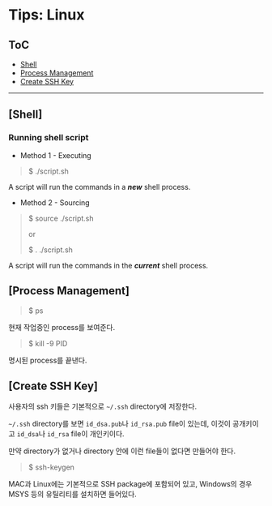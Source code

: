 # Tips: Linux

## ToC

* [Shell](#Shell)
* [Process Management](#Process-Management)
* [Create SSH Key](#Create-SSH-Key)

----

## [Shell]

### Running shell script

* Method 1 - Executing

> $ ./script.sh

A script will run the commands in a ***new*** shell process.

* Method 2 - Sourcing

> $ source ./script.sh
>
> or
>
> $ . ./script.sh

A script will run the commands in the ***current*** shell process.

## [Process Management]

> $ ps

현재 작업중인 process를 보여준다.

> $ kill -9 PID

명시된 process를 끝낸다.

## [Create SSH Key]

사용자의 ssh 키들은 기본적으로 `~/.ssh` directory에 저장한다.

`~/.ssh` directory를 보면 `id_dsa.pub`나 `id_rsa.pub` file이 있는데, 이것이 공개키이고 `id_dsa`나 `id_rsa` file이 개인키이다.

만약 directory가 없거나 directory 안에 이런 file들이 없다면 만들어야 한다.

> $ ssh-keygen

MAC과 Linux에는 기본적으로 SSH package에 포함되어 있고, Windows의 경우 MSYS 등의 유틸리티를 설치하면 들어있다.
